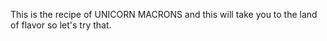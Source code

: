 This is the recipe of UNICORN MACRONS and this will take you to the land of flavor so let's try that. 